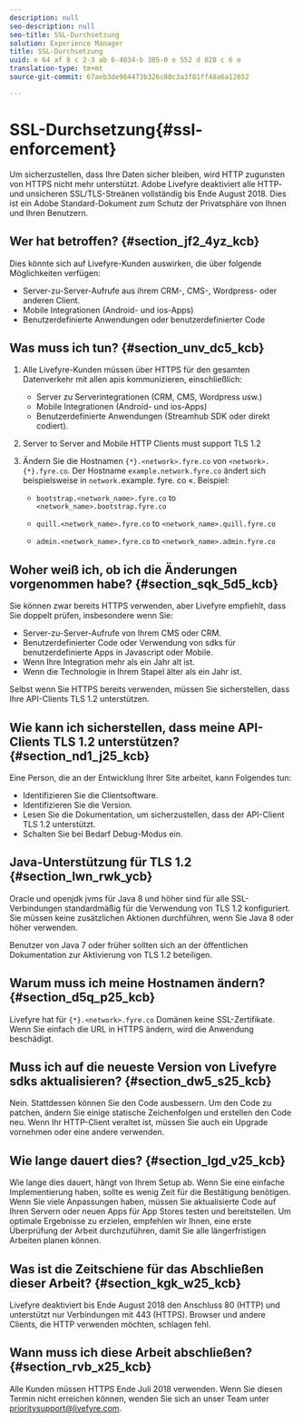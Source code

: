 ```yaml
---
description: null
seo-description: null
seo-title: SSL-Durchsetzung
solution: Experience Manager
title: SSL-Durchsetzung
uuid: e 64 af 8 c 2-3 ab 6-4034-b 385-0 e 552 d 828 c 6 e
translation-type: tm+mt
source-git-commit: 67aeb3de964473b326c88c3a3f81ff48a6a12652

---
```



# SSL-Durchsetzung{#ssl-enforcement}

Um sicherzustellen, dass Ihre Daten sicher bleiben, wird HTTP zugunsten von HTTPS nicht mehr unterstützt. Adobe Livefyre deaktiviert alle HTTP- und unsicheren SSL/TLS-Streänen vollständig bis Ende August 2018. Dies ist ein Adobe Standard-Dokument zum Schutz der Privatsphäre von Ihnen und Ihren Benutzern.

## Wer hat betroffen? {#section_jf2_4yz_kcb}

Dies könnte sich auf Livefyre-Kunden auswirken, die über folgende Möglichkeiten verfügen:

* Server-zu-Server-Aufrufe aus ihrem CRM-, CMS-, Wordpress- oder anderen Client.
* Mobile Integrationen (Android- und ios-Apps)
* Benutzerdefinierte Anwendungen oder benutzerdefinierter Code

## Was muss ich tun? {#section_unv_dc5_kcb}

1. Alle Livefyre-Kunden müssen über HTTPS für den gesamten Datenverkehr mit allen apis kommunizieren, einschließlich:

   * Server zu Serverintegrationen (CRM, CMS, Wordpress usw.)
   * Mobile Integrationen (Android- und ios-Apps)
   * Benutzerdefinierte Anwendungen (Streamhub SDK oder direkt codiert).

1. Server to Server and Mobile HTTP Clients must support TLS 1.2
1. Ändern Sie die Hostnamen `{*}.<network>.fyre.co` von `<network>.{*}.fyre.co`. Der Hostname `example.network.fyre.co` ändert sich beispielsweise in `network.`example. fyre. co «. Beispiel:

   * `bootstrap.<network_name>.fyre.co` to `<network_name>.bootstrap.fyre.co`

   * `quill.<network_name>.fyre.co` to `<network_name>.quill.fyre.co`

   * `admin.<network_name>.fyre.co` to `<network_name>.admin.fyre.co`

## Woher weiß ich, ob ich die Änderungen vorgenommen habe? {#section_sqk_5d5_kcb}

Sie können zwar bereits HTTPS verwenden, aber Livefyre empfiehlt, dass Sie doppelt prüfen, insbesondere wenn Sie:

* Server-zu-Server-Aufrufe von Ihrem CMS oder CRM.
* Benutzerdefinierter Code oder Verwendung von sdks für benutzerdefinierte Apps in Javascript oder Mobile.
* Wenn Ihre Integration mehr als ein Jahr alt ist.
* Wenn die Technologie in Ihrem Stapel älter als ein Jahr ist.

Selbst wenn Sie HTTPS bereits verwenden, müssen Sie sicherstellen, dass Ihre API-Clients TLS 1.2 unterstützen.

## Wie kann ich sicherstellen, dass meine API-Clients TLS 1.2 unterstützen? {#section_nd1_j25_kcb}

Eine Person, die an der Entwicklung Ihrer Site arbeitet, kann Folgendes tun:

* Identifizieren Sie die Clientsoftware.
* Identifizieren Sie die Version.
* Lesen Sie die Dokumentation, um sicherzustellen, dass der API-Client TLS 1.2 unterstützt.
* Schalten Sie bei Bedarf Debug-Modus ein.

## Java-Unterstützung für TLS 1.2 {#section_lwn_rwk_ycb}

Oracle und openjdk jvms für Java 8 und höher sind für alle SSL-Verbindungen standardmäßig für die Verwendung von TLS 1.2 konfiguriert. Sie müssen keine zusätzlichen Aktionen durchführen, wenn Sie Java 8 oder höher verwenden.

Benutzer von Java 7 oder früher sollten sich an der öffentlichen Dokumentation zur Aktivierung von TLS 1.2 beteiligen.

## Warum muss ich meine Hostnamen ändern? {#section_d5q_p25_kcb}

Livefyre hat für `{*}.<network>.fyre.co` Domänen keine SSL-Zertifikate. Wenn Sie einfach die URL in HTTPS ändern, wird die Anwendung beschädigt.

## Muss ich auf die neueste Version von Livefyre sdks aktualisieren? {#section_dw5_s25_kcb}

Nein. Stattdessen können Sie den Code ausbessern. Um den Code zu patchen, ändern Sie einige statische Zeichenfolgen und erstellen den Code neu. Wenn Ihr HTTP-Client veraltet ist, müssen Sie auch ein Upgrade vornehmen oder eine andere verwenden.

## Wie lange dauert dies? {#section_lgd_v25_kcb}

Wie lange dies dauert, hängt von Ihrem Setup ab. Wenn Sie eine einfache Implementierung haben, sollte es wenig Zeit für die Bestätigung benötigen. Wenn Sie viele Anpassungen haben, müssen Sie aktualisierte Code auf Ihren Servern oder neuen Apps für App Stores testen und bereitstellen. Um optimale Ergebnisse zu erzielen, empfehlen wir Ihnen, eine erste Überprüfung der Arbeit durchzuführen, damit Sie alle längerfristigen Arbeiten planen können.

## Was ist die Zeitschiene für das Abschließen dieser Arbeit? {#section_kgk_w25_kcb}

Livefyre deaktiviert bis Ende August 2018 den Anschluss 80 (HTTP) und unterstützt nur Verbindungen mit 443 (HTTPS). Browser und andere Clients, die HTTP verwenden möchten, schlagen fehl.

## Wann muss ich diese Arbeit abschließen? {#section_rvb_x25_kcb}

Alle Kunden müssen HTTPS Ende Juli 2018 verwenden. Wenn Sie diesen Termin nicht erreichen können, wenden Sie sich an unser Team unter prioritysupport@livefyre.com.
